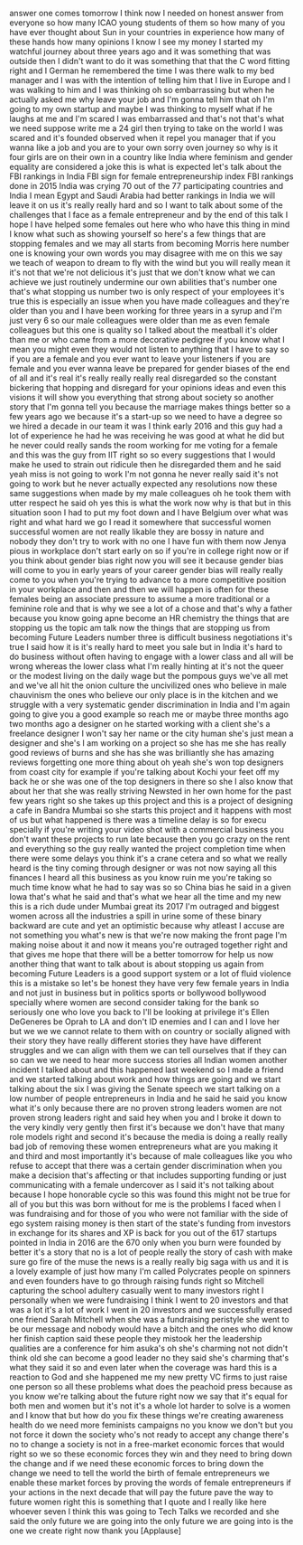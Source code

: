 
answer one comes tomorrow I think now I
needed on honest answer from everyone so
how many ICAO young students of them so
how many of you have ever thought about
Sun in your countries in experience how
many of these hands how many opinions
I know I see my money I started my
watchful journey about three years ago
and it was something that was outside
then I didn&#39;t want to do it was
something that that the C word fitting
right and I German he remembered the
time I was there walk to my bed manager
and I was with the intention of telling
him that I live in Europe and I was
walking to him and I was thinking oh so
embarrassing
but when he actually asked me why leave
your job and I&#39;m gonna tell him that oh
I&#39;m going to my own startup and maybe I
was thinking to myself what if he laughs
at me and I&#39;m scared I was embarrassed
and that&#39;s not that&#39;s what we need
suppose write me a 24 girl then trying
to take on the world
I was scared and it&#39;s founded observed
when it repel you manager that if you
wanna like a job and you are to your own
sorry oven journey so why is it
four girls are on their own in a country
like India where feminism and gender
equality are considered a joke this is
what is expected let&#39;s talk about the
FBI rankings in India FBI sign for
female entrepreneurship index FBI
rankings done in 2015
India was crying 70 out of the 77
participating countries and India I mean
Egypt and Saudi Arabia had better
rankings in India we will leave it on us
it&#39;s really really hard and so I want to
talk about some of the challenges that I
face as a female entrepreneur and by the
end of this talk I hope I have helped
some females out here who who have this
thing in mind I know what such as
showing yourself
so here&#39;s a few things that are stopping
females and we may all starts from
becoming Morris here number one is
knowing your own words you may disagree
with me on this we say we teach of
weapon to dream to fly with the wind but
you will really mean it it&#39;s not that
we&#39;re not delicious it&#39;s just that we
don&#39;t know what we can achieve
we just routinely undermine our own
abilities that&#39;s number one
that&#39;s what stopping us number two is
only respect of your employees it&#39;s true
this is especially an issue when you
have made colleagues and they&#39;re older
than you and I have been working for
three years in a syrup and I&#39;m just very
6 so our male colleagues were older than
me as even female colleagues but this
one is
quality so I talked about the meatball
it&#39;s older than me or who came from a
more decorative pedigree if you know
what I mean you might even they would
not listen to anything that I have to
say so if you are a female and you ever
want to leave your listeners if you are
female and you ever wanna leave be
prepared for gender biases of the end of
all and it&#39;s real it&#39;s really really
really real disregarded so the constant
bickering that hopping and disregard for
your opinions ideas and even this
visions it will show you everything that
strong about society so another story
that I&#39;m gonna tell you because the
marriage makes things better so a few
years ago we because it&#39;s a start-up so
we need to have a degree so we hired a
decade in our team it was I think early
2016 and this guy had a lot of
experience he had he was receiving he
was good at what he did but he never
could really sands the room working for
me
voting for a female and this was the guy
from IIT right so so every suggestions
that I would make he used to strain out
ridicule then he disregarded them and he
said yeah miss is not going to work I&#39;m
not gonna he never really said it&#39;s not
going to work but he never actually
expected any resolutions now these same
suggestions when made by my male
colleagues oh he took them with utter
respect he said oh yes this is what the
work now why is that
but in this situation soon I had to put
my foot down
and I have Belgium over what was right
and what hard we go I read it somewhere
that successful women successful women
are not really likable
they are bossy in nature and nobody they
don&#39;t try to work with no one I have fun
with them now Jenya pious in workplace
don&#39;t start early on so if you&#39;re in
college right now or if you think about
gender bias right now you will see it
because gender bias will come to you in
early years of your career gender bias
will really really come to you when
you&#39;re trying to advance to a more
competitive position in your workplace
and then and then we will happen is
often for these females being an
associate pressure to assume a more
traditional or a feminine role and that
is why we see a lot of a chose and
that&#39;s why a father because you know
going apne become an HR chemistry the
things that are stopping us the topic am
talk now the things that are stopping us
from becoming Future Leaders number
three is difficult business negotiations
it&#39;s true I said how it is it&#39;s really
hard to meet you sale but in India it&#39;s
hard to do business without often having
to engage with a lower class and all
will be wrong
whereas the lower class what I&#39;m really
hinting at it&#39;s not the queer or the
modest living on the daily wage but the
pompous guys we&#39;ve all met and we&#39;ve all
hit the onion culture the uncivilized
ones who believe in male chauvinism
the ones who believe our only place is
in the kitchen and we struggle with a
very systematic gender discrimination in
India and I&#39;m again going to give you a
good example so reach me or maybe three
months ago two months ago a designer on
he started working with a client she&#39;s a
freelance designer I won&#39;t say her name
or the city human she&#39;s just mean a
designer and she&#39;s I am working on a
project so she has me she has really
good reviews of burns and she has she
was brilliantly she has amazing reviews
forgetting one more thing about oh yeah
she&#39;s won top designers from coast city
for example if you&#39;re talking about
Kochi your feet off my back he or she
was one of the top designers in there so
she I also know that about her that she
was really striving Newsted in her own
home for the past few years right so she
takes up this project and this is a
project of designing a cafe in Bandra
Mumbai so she starts this project and it
happens with most of us but what
happened is there was a timeline delay
is so for execu specially if you&#39;re
writing your video shot with a
commercial business you don&#39;t want these
projects to run late because then you go
crazy on the rent and everything so the
guy really wanted the project completion
time when there were some delays you
think it&#39;s a crane cetera and so what we
really heard is the tiny coming through
designer or was not now saying all this
finances I heard all this business as
you know ruin me you&#39;re taking so much
time know what he had to say was so so
China bias he said in a given Iowa
that&#39;s what he said and that&#39;s what we
hear all the time and my new this is a
rich dude
under Mumbai great its 2017 I&#39;m outraged
and biggest women across all the
industries a spill in urine some of
these binary backward are cute and yet
an optimistic because why atleast I
accuse are not something you what&#39;s new
is that we&#39;re now making the front page
I&#39;m making noise about it and now it
means you&#39;re outraged together right and
that gives me hope that there will be a
better tomorrow for help us now another
thing that want to talk about is about
stopping us again from becoming Future
Leaders is a good support system or a
lot of fluid violence this is a mistake
so let&#39;s be honest they have very few
female years in India and not just in
business but in politics sports or
bollywood bollywood specially where
women are second consider taking for the
bank so seriously one who love you back
to I&#39;ll be looking at privilege it&#39;s
Ellen DeGeneres be Oprah to LA and don&#39;t
ID enemies and I can and I love her but
we we we cannot relate to them with on
country or socially aligned with their
story they have really different stories
they have have different struggles and
we can align with them we can tell
ourselves that if they can so can we
we need to hear more success stories all
Indian women another incident I talked
about and this happened last weekend so
I made a friend and we started talking
about work and how things are going and
we start talking about the six I was
giving the Senate speech we start
talking on a low number of people
entrepreneurs in India and he said he
said you know what it&#39;s only because
there are no proven strong leaders women
are not proven strong leaders right and
said hey when you and I broke it down to
the very kindly very gently then first
it&#39;s because we don&#39;t have that many
role models right and second it&#39;s
because the media is doing a really
really bad job of removing these women
entrepreneurs what are you making it and
third and most importantly it&#39;s because
of male colleagues like you who refuse
to accept that there was a certain
gender discrimination when you make a
decision that&#39;s affecting or that
includes supporting funding or just
communicating with a female undercover
as I said it&#39;s not talking about because
I hope honorable cycle so this was found
this might not be true for all of you
but this was born without for me is the
problems I faced when I was fundraising
and for those of you who were not
familiar with the side of ego system
raising money is then start of the
state&#39;s funding from investors in
exchange for its shares and XP is back
for you out of the 617 startups
pointed in India in 2016 are the 670
only when you burn were founded by
better it&#39;s a story that no is a lot of
people really the story of cash with
make sure
go fire of the muse the news is a really
really big saga with us and it is a
lovely example of just how many I&#39;m
called Polycrates people on spinners and
even founders have to go through raising
funds right so Mitchell capturing the
school adultery casually went to many
investors right
I personally when we were fundraising I
think I went to 20 investors and that
was a lot it&#39;s a lot of work I went in
20 investors and we successfully erased
one friend Sarah Mitchell when she was a
fundraising peristyle she went to be our
message and nobody would have a bitch
and the ones who did know her finish
caption said these people they mistook
her the leadership qualities are a
conference for him asuka&#39;s oh she&#39;s
charming not not didn&#39;t think old she
can become a good leader
no they said she&#39;s charming that&#39;s what
they said it so and even later when the
coverage was hard this is a reaction to
God and she happened me my new pretty VC
firms to just raise one person so all
these problems what does the peachoid
press because as you know we&#39;re talking
about the future right now we say that
it&#39;s equal for both men and women but
it&#39;s not it&#39;s a whole lot harder to
solve is a women and I know that but how
do you fix these things we&#39;re creating
awareness health do we need more
feminists campaigns no you know we don&#39;t
but you not force it down the society
who&#39;s not ready to accept any change
there&#39;s no
to change a society is not in a
free-market economic forces that would
right so we so these economic forces
they win and they need to bring down the
change and if we need these economic
forces to bring down the change we need
to tell the world the birth of female
entrepreneurs we enable these market
forces by proving the words of female
entrepreneurs if your actions in the
next decade that will pay the future
pave the way to future women right this
is something that I quote and I really
like here whoever seven I think this was
going to Tech Talks we recorded and she
said the only future we are going into
the only future we are going into is the
one we create right now thank you
[Applause]
